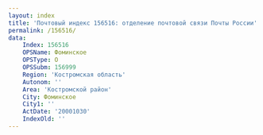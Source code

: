 ```yaml
---
layout: index
title: 'Почтовый индекс 156516: отделение почтовой связи Почты России'
permalink: /156516/
data:
    Index: 156516
    OPSName: Фоминское
    OPSType: О
    OPSSubm: 156999
    Region: 'Костромская область'
    Autonom: ''
    Area: 'Костромской район'
    City: Фоминское
    City1: ''
    ActDate: '20001030'
    IndexOld: ''
---
```

